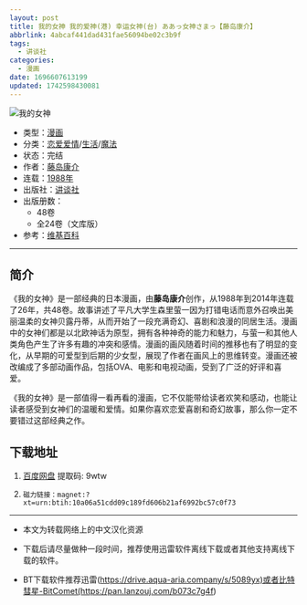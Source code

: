 ```yaml
---
layout: post
title: 我的女神 我的爱神(港) 幸运女神(台) ああっ女神さまっ【藤岛康介】
abbrlink: 4abcaf441dad431fae56094be02c3b9f
tags:
  - 讲谈社
categories:
  - 漫画
date: 1696607613199
updated: 1742598430081
---
```


![我的女神][1]

- 类型：[漫画](/index.php/category/漫画)
- 分类：[恋爱爱情](/index.php/category/恋爱爱情)/[生活](/index.php/category/生活)/[魔法](/index.php/category/魔法)
- 状态：完结
- 作者：[藤岛康介](/index.php/category/藤岛康介)
- 连载：[1988年](/index.php/category/1988年)
- 出版社：[讲谈社](/index.php/category/讲谈社)
- 出版册数：
  - 48卷
  - 全24卷（文库版）
- 参考：[维基百科](https://zh.wikipedia.org/wiki/%E5%B9%B8%E9%81%8B%E5%A5%B3%E7%A5%9E)

***

## 简介

《我的女神》是一部经典的日本漫画，由**藤岛康介**创作，从1988年到2014年连载了26年，共48卷。故事讲述了平凡大学生森里萤一因为打错电话而意外召唤出美丽温柔的女神贝露丹蒂，从而开始了一段充满奇幻、喜剧和浪漫的同居生活。漫画中的女神们都是以北欧神话为原型，拥有各种神奇的能力和魅力，与萤一和其他人类角色产生了许多有趣的冲突和感情。漫画的画风随着时间的推移也有了明显的变化，从早期的可爱型到后期的少女型，展现了作者在画风上的思维转变。漫画还被改编成了多部动画作品，包括OVA、电影和电视动画，受到了广泛的好评和喜爱。

《我的女神》是一部值得一看再看的漫画，它不仅能带给读者欢笑和感动，也能让读者感受到女神们的温暖和爱情。如果你喜欢恋爱喜剧和奇幻故事，那么你一定不要错过这部经典之作。

## 下载地址

1. [百度网盘](https://pan.baidu.com/s/1b7s60FSyxNUtffyiNGh4rQ?pwd=9wtw)
   提取码: 9wtw

2. `磁力链接：magnet:?xt=urn:btih:10a06a51cdd09c189fd606b21af6992bc57c0f73`

***

- 本文为转载网络上的中文汉化资源

- 下载后请尽量做种一段时间，推荐使用迅雷软件离线下载或者其他支持离线下载的软件。

- BT下载软件推荐迅雷(<https://drive.aqua-aria.company/s/5089yx)或者比特彗星-BitComet(https://pan.lanzouj.com/b073c7g4f>)

  [1]: https://img.20000207.xyz/file/f3f36c6e39ada946349ed.jpg

